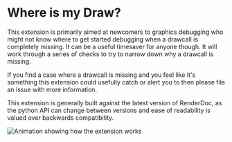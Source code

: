 # Where is my Draw?

This extension is primarily aimed at newcomers to graphics debugging who might not know where to get started debugging when a drawcall is completely missing. It can be a useful timesaver for anyone though. It will work through a series of checks to try to narrow down why a drawcall is missing.

If you find a case where a drawcall is missing and you feel like it's something this extension could usefully catch or alert you to then please file an issue with more information.

This extension is generally built against the latest version of RenderDoc, as the python API can change between versions and ease of readability is valued over backwards compatibility.

![Animation showing how the extension works](https://user-images.githubusercontent.com/661798/105998779-e6eb1080-60a4-11eb-8353-f213040e4d22.gif)

